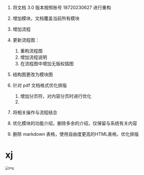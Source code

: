 1. 将文档 3.0 版本按照账号 18720230627 进行重构

2. 增加模块，文档覆盖当前所有模块

3. 增加流程

4. 更新流程图：
   1. 重构流程图
   2. 增加流程说明
   2. 在流程图中增加无版权插图
   
5. 结构图更改为模块图

6. 针对 pdf 文档格式优化排版

   1. 增加分页符，对内容分页时进行优化
   2. 

7. 将相关操作与流程结合

8. 优化模块的功能介绍，删除多余的介绍，仅保留与系统有关内容

9. 删除 markdown 表格，使用自由度更高的HTML表格，优化排版

   










































# xj








































































<img src="https://vip.kingdee.com/download/0109e9f6d2a09c7d4028ae6c1781f5f27812.png" alt="img" style="zoom:67%;" id="dzd" />